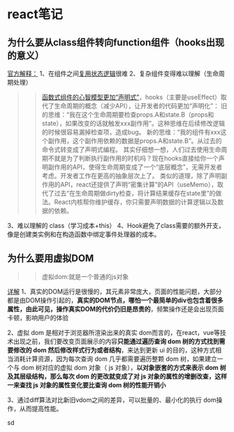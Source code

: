 # react笔记

## 为什么要从class组件转向function组件（hooks出现的意义）

<a href='https://zh-hans.reactjs.org/docs/hooks-intro.html'>官方解释：</a>
1、在组件之间<a href='https://blog.csdn.net/qq_39207948/article/details/113819803'>复用状态逻辑</a>很难
2、复杂组件变得难以理解（生命周期处理）

>> <a href='https://www.zhihu.com/question/343314784/answer/970219202'>函数式组件的心智模型更加“声明式”</a>，hooks（主要是useEffect）取代了生命周期的概念（减少API），让开发者的代码更加“声明化”：
旧的思维：“我在这个生命周期要检查props.A和state.B（props和state），如果改变的话就触发xxx副作用”。这种思维在后续修改逻辑的时候很容易漏掉检查项，造成bug。
新的思维：“我的组件有xxx这个副作用，这个副作用依赖的数据是props.A和state.B”。从过去的命令式转变成了声明式编程。
其实仔细想一想，人们过去使用生命周期不就是为了判断执行副作用的时机吗？现在hooks直接给你一个声明副作用的API，使得生命周期变成了一个“底层概念”，无需开发者考虑。开发者工作在更高的抽象层次上了。
类似的道理，除了声明副作用的API，react还提供了声明“密集计算”的API（useMemo），取代了过去“在生命周期做dirty检查，将计算结果缓存在state里”的做法。React内核帮你维护缓存，你只需要声明数据的计算逻辑以及数据的依赖。

3、难以理解的 class（学习成本+this）
4、Hook避免了class需要的额外开支，像是创建类实例和在构造函数中绑定事件处理器的成本。

## 为什么要用虚拟DOM

>>虚拟dom:就是一个普通的js对象

<a href='https://www.csdn.net/tags/NtTakgwsOTQxMDYtYmxvZwO0O0OO0O0O.html#DOM_47'>详解</a>
1、真实的DOM运行是很慢的，其元素非常庞大，页面的性能问题，大部分都是由DOM操作引起的，**真实的DOM节点，哪怕一个最简单的div也包含着很多属性，由此可见，操作真实DOM的代价仍旧是昂贵的**，频繁操作还是会出现页面卡顿，影响用户的体验

2、虚拟 dom 是相对于浏览器所渲染出来的真实 dom而言的，在react，vue等技术出现之前，我们要改变页面展示的内容**只能通过遍历查询 dom 树的方式找到需要修改的 dom 然后修改样式行为或者结构**，来达到更新 ui 的目的，这种方式相当消耗计算资源，因为每次查询 dom 几乎都需要遍历整颗 dom 树，如果建立一个与 dom 树对应的虚拟 dom 对象（ js 对象），**以对象嵌套的方式来表示 dom 树及其层级结构，那么每次 dom 的更改就变成了对 js 对象的属性的增删改查，这样一来查找 js 对象的属性变化要比查询 dom 树的性能开销小**

3、通过diff算法对比新旧vdom之间的差异，可以批量的、最小化的执行 dom操作，从而提高性能。


sd